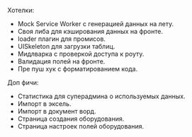 Хотелки:
- Mock Service Worker с генерацией данных на лету.
- Своя либа для кэширования данных на фронте.
- loader плагин для промисов.
- UISkeleton для загрузки таблиц.
- Мидлварка с проверкой доступа к роуту.
- Валидация полей на фронте.
- Пре пуш хук с форматированием кода.

Доп фичи:
- Статистика для суперадмина о используемых данных.
- Импорт в эксель.
- Импорт в документ ворд.
- Страница создания оборудования.
- Страница настроек полей оборудования.

